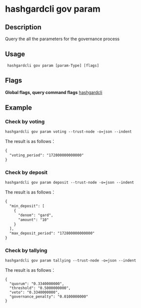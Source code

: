 # hashgardcli gov param

## Description

Query the all the parameters for the governance process

## Usage

```
 hashgardcli gov param [param-Type] [flags]
```
## Flags

**Global flags, query command flags** [hashgardcli](../README.md)
 

## Example

### Check by voting

```shell
hashgardcli gov param voting --trust-node -o=json --indent
```

The result is as follows：

```txt
{
  "voting_period": "172800000000000"
}
```

### Check by deposit

```shell
hashgardcli gov param deposit --trust-node -o=json --indent
```

The result is as follows：

```txt
{
  "min_deposit": [
    {
      "denom": "gard",
      "amount": "10"
    }
  ],
  "max_deposit_period": "172800000000000"
}
```


### Check by tallying
```
hashgardcli gov param tallying --trust-node -o=json --indent
```

The result is as follows：
```
{
  "quorum": "0.3340000000",
  "threshold": "0.5000000000",
  "veto": "0.3340000000",
  "governance_penalty": "0.0100000000"
}
```